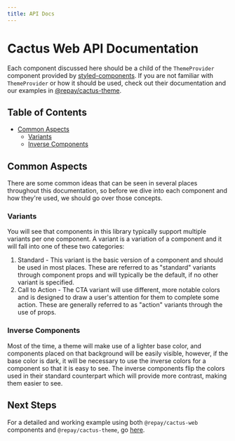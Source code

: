 ```yaml
---
title: API Docs
---
```


# Cactus Web API Documentation

Each component discussed here should be a child of the `ThemeProvider` component provided by [styled-components](https://www.npmjs.com/package/styled-components). If you are not familiar with `ThemeProvider` or how it should be used, check out their documentation and our examples in [@repay/cactus-theme](../Theme/README.md).

## Table of Contents

- [Common Aspects](#Common-Aspects)
  - [Variants](#Variants)
  - [Inverse Components](#Inverse-Components)

## Common Aspects

There are some common ideas that can be seen in several places throughout this documentation, so before we dive into each component and how they're used, we should go over those concepts.

### Variants

You will see that components in this library typically support multiple variants per one component. A variant is a variation of a component and it will fall into one of these two categories:

1. Standard - This variant is the basic version of a component and should be used in most places. These are referred to as "standard" variants through component props and will typically be the default, if no other variant is specified.
2. Call to Action - The CTA variant will use different, more notable colors and is designed to draw a user's attention for them to complete some action. These are generally referred to as "action" variants through the use of props.

### Inverse Components

Most of the time, a theme will make use of a lighter base color, and components placed on that background will be easily visible, however, if the base color is dark, it will be necessary to use the inverse colors for a component so that it is easy to see. The inverse components flip the colors used in their standard counterpart which will provide more contrast, making them easier to see.

## Next Steps

For a detailed and working example using both `@repay/cactus-web` components and `@repay/cactus-theme`, go [here](../../examples/theme-components).
